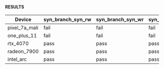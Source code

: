 #### RESULTS


| Device        | syn_branch_syn_rw   | syn_branch_syn_wr   | syn_branch_syn_ww   | syn_lock_step_rw   | syn_lock_step_wr   | syn_lock_step_ww   | syn_subgroup_op_rw   | syn_subgroup_op_wr   | syn_subgroup_op_ww   | syn_memory_converge_ww   | syn_memory_converge_ra   |
|---------------|---------------------|---------------------|---------------------|--------------------|--------------------|--------------------|----------------------|----------------------|----------------------|--------------------------|--------------------------|
| pixel_7a_mali | fail                | fail                | fail                | fail               | fail               | fail               | fail                 | fail                 | fail                 | fail                     | nan                      |
| one_plus_11   | fail                | fail                | fail                | nan                | nan                | nan                | nan                  | nan                  | nan                  | nan                      | nan                      |
| rtx_4070      | pass                | pass                | pass                | pass               | pass               | pass               | pass                 | pass                 | pass                 | fail                     | fail                     |
| radeon_7900   | pass                | pass                | pass                | pass               | pass               | pass               | pass                 | pass                 | pass                 | nan                      | nan                      |
| intel_arc     | pass                | pass                | pass                | pass               | pass               | nan                | nan                  | nan                  | nan                  | nan                      | nan                      |
